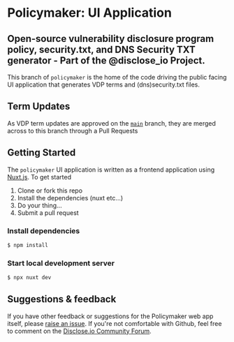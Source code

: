 # Policymaker: UI Application
## Open-source vulnerability disclosure program policy, security.txt, and DNS Security TXT generator - Part of the @disclose_io Project.


This branch of `policymaker` is the home of the code driving the public facing UI application that generates VDP terms and (dns)security.txt files. 

## Term Updates
As VDP term updates are approved on the [`main`](https://github.com/disclose/policymaker/tree/main) branch, they are merged across to this branch through a Pull Requests

## Getting Started

The `policymaker` UI application is written as a frontend application using [Nuxt.js](https://nuxtjs.org/). To get started
1. Clone or fork this repo
2. Install the dependencies (nuxt etc...)
4. Do your thing...
5. Submit a pull request 


### Install dependencies
```bash
$ npm install
```

### Start local development server
```bash
$ npx nuxt dev
```

## Suggestions & feedback
If you have other feedback or suggestions for the Policymaker web app itself, please [raise an issue](https://github.com/disclose/policymaker/issues).
If you're not comfortable with Github, feel free to comment on the [Disclose.io Community Forum](https://community.disclose.io/t/policymaker-vdp-policy-generator-plus-security-txt-and-dns-security-txt-beta-is-live/255).